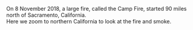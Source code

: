 <p>On 8 November 2018, a large fire, called the Camp Fire, started 90 miles north of Sacramento, California. <br> Here we zoom to northern California to look at the fire and smoke.</p>
